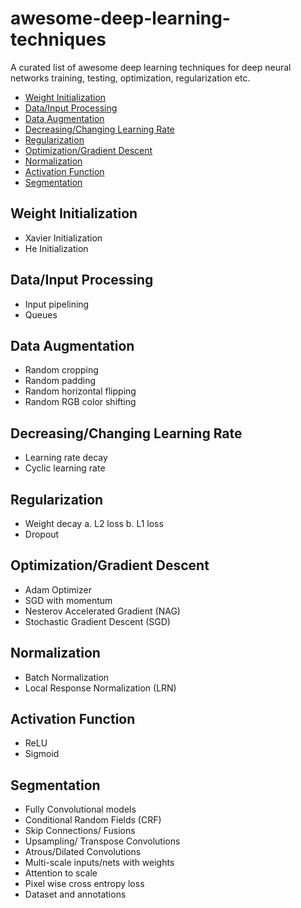 # awesome-deep-learning-techniques
A curated list of awesome deep learning techniques for deep neural networks training, testing, optimization, regularization etc.
- [Weight Initialization](https://github.com/minar09/awesome-deep-learning-techniques/blob/master/README.md#weight-initialization)
- [Data/Input Processing](https://github.com/minar09/awesome-deep-learning-techniques/blob/master/README.md#datainput-processing)
- [Data Augmentation](https://github.com/minar09/awesome-deep-learning-techniques/blob/master/README.md#data-augmentation)
- [Decreasing/Changing Learning Rate](https://github.com/minar09/awesome-deep-learning-techniques/blob/master/README.md#decreasingchanging-learning-rate)
- [Regularization](https://github.com/minar09/awesome-deep-learning-techniques/blob/master/README.md#regularization)
- [Optimization/Gradient Descent](https://github.com/minar09/awesome-deep-learning-techniques/blob/master/README.md#optimizationgradient-descent)
- [Normalization](https://github.com/minar09/awesome-deep-learning-techniques/blob/master/README.md#normalization)
- [Activation Function](https://github.com/minar09/awesome-deep-learning-techniques/blob/master/README.md#activation-function)
- [Segmentation](https://github.com/minar09/awesome-deep-learning-techniques/blob/master/README.md#segmentation)


## Weight Initialization

  - Xavier Initialization
  - He Initialization


## Data/Input Processing

  - Input pipelining
  - Queues


## Data Augmentation

  - Random cropping
  - Random padding
  - Random horizontal flipping
  - Random RGB color shifting


## Decreasing/Changing Learning Rate

  - Learning rate decay
  - Cyclic learning rate


## Regularization

  - Weight decay
    a. L2 loss
    b. L1 loss
  - Dropout


## Optimization/Gradient Descent

  - Adam Optimizer
  - SGD with momentum
  - Nesterov Accelerated Gradient (NAG)
  - Stochastic Gradient Descent (SGD) 


## Normalization

  - Batch Normalization
  - Local Response Normalization (LRN)


## Activation Function

  - ReLU
  - Sigmoid
  
  
## Segmentation

  - Fully Convolutional models
  - Conditional Random Fields (CRF)
  - Skip Connections/ Fusions
  - Upsampling/ Transpose Convolutions
  - Atrous/Dilated Convolutions
  - Multi-scale inputs/nets with weights
  - Attention to scale
  - Pixel wise cross entropy loss
  - Dataset and annotations
  
  

 

